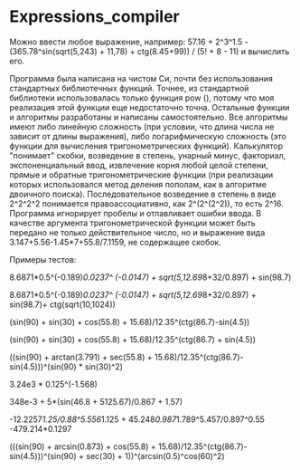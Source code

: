 # Expressions_compiler
Можно ввести любое выражение, например: 57.16 + 2^3^1.5 - (365.78^sin(sqrt(5,243) + 11,78) + ctg(8.45+99)) / (5! + 8 - 11) и вычислить его.

Программа была написана на чистом Си, почти без использования стандартных библиотечных функций. Точнее, из стандартной библиотеки использовалась только функция pow (), потому что моя реализация этой функции еще недостаточно точна. Остальные функции и алгоритмы разработаны и написаны самостоятельно. Все алгоритмы имеют либо линейную сложность (при условии, что длина числа не зависит от длины выражения), либо логарифмическую сложность (это функции для вычисления тригонометрических функций). Калькулятор "понимает" скобки, возведение в степень, унарный минус, факториал, экспоненциальный ввод, извлечение корня любой целой степени, прямые и обратные тригонометрические функции (при реализации которых использовался метод деления пополам, как в алгоритме двоичного поиска). Последовательное возведение в степень в виде 2^2^2^2 понимается правоассоциативно, как 2^(2^(2^2)), то есть 2^16. Программа игнорирует пробелы и отлавливает ошибки ввода. В качестве аргумента тригонометрической функции может быть передано не только действительное число, но и выражение вида 3.147+5.56-1.45*7+55.8/7.1159, не содержащее скобок.

Примеры тестов:

8.6871*0.5^(-0.189)*0.0237^ (-0.0147) + sqrt(5,12.69*8+32/0.897) + sin(98.7)

8.6871*0.5^(-0.189)*0.0237^ (-0.0147) + sqrt(5,12.69*8+32/0.897) + sin(98.7)+ ctg(sqrt(10,1024))

(sin(90) + sin(30) + cos(55.8) + 15.68)/12.35^(ctg(86.7)-sin(4.5))

(sin(90) + sin(30) + cos(55.8) + 15.68)/12.35^(ctg(86.7)  + sin(4.5))

((sin(90) + arctan(3.791) + sec(55.8) + 15.68)/12.35^(ctg(86.7)-sin(4.5)))^(sin(90) * sin(30)^2) 

3.24e3 * 0.125^(-1.568)

348e-3 + 5*(sin(46.8 + 5125.67)/0.867 + 1.57)

-12.2257*1.25/0.88^5.556*1.125   +  45.248*0.987*1.789^5.457/0.897^0.55  -479.214*0.1297

(((sin(90) + arcsin(0.873) + cos(55.8) + 15.68)/12.35^(ctg(86.7)-sin(4.5)))^(sin(90) + sec(30) + 1))^(arcsin(0.5)^cos(60)^2)




